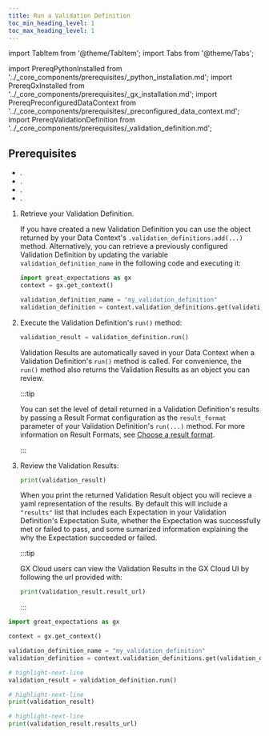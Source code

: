 ```yaml
---
title: Run a Validation Definition
toc_min_heading_level: 1
toc_max_heading_level: 1
---
```

import TabItem from '@theme/TabItem';
import Tabs from '@theme/Tabs';

import PrereqPythonInstalled from '../_core_components/prerequisites/_python_installation.md';
import PrereqGxInstalled from '../_core_components/prerequisites/_gx_installation.md';
import PrereqPreconfiguredDataContext from '../_core_components/prerequisites/_preconfigured_data_context.md';
import PrereqValidationDefinition from '../_core_components/prerequisites/_validation_definition.md';



## Prerequisites

- <PrereqPythonInstalled/>.
- <PrereqGxInstalled/>.
- <PrereqPreconfiguredDataContext/>.
- <PrereqValidationDefinition/>.

<Tabs>

<TabItem value="procedure" label="Procedure">

1. Retrieve your Validation Definition.

   If you have created a new Validation Definition you can use the object returned by your Data Context's `.validation_definitions.add(...)` method.  Alternatively, you can retrieve a previously configured Validation Definition by updating the variable `validation_definition_name` in the following code and executing it:

   ```python title="Python
   import great_expectations as gx
   context = gx.get_context()
   
   validation_definition_name = "my_validation_definition"
   validation_definition = context.validation_definitions.get(validation_definition_name)
   ```

2. Execute the Validation Definition's `run()` method:

   ```python title="Python"
   validation_result = validation_definition.run()
   ```

   Validation Results are automatically saved in your Data Context when a Validation Definition's `run()` method is called.  For convenience, the `run()` method also returns the Validation Results as an object you can review.

   :::tip

   You can set the level of detail returned in a Validation Definition's results by passing a Result Format configuration as the `result_format` parameter of your Validation Definition's `run(...)` method.  For more information on Result Formats, see [Choose a result format](./choose_result_format.md).

   :::

3. Review the Validation Results:
 
   ```python title="Python"
   print(validation_result)
   ```
   
   When you print the returned Validation Result object you will recieve a yaml representation of the results.  By default this will include a `"results"` list that includes each Expectation in your Validation Definition's Expectation Suite, whether the Expectation was successfully met or failed to pass, and some sumarized information explaining the why the Expectation succeeded or failed.

   :::tip

   GX Cloud users can view the Validation Results in the GX Cloud UI by following the url provided with:

   ```python title="Python"
   print(validation_result.result_url)
   ```

   :::

</TabItem>

<TabItem value="sample_code" label="Sample code">

```python showLineNumbers title="Python"
import great_expectations as gx

context = gx.get_context()

validation_definition_name = "my_validation_definition"
validation_definition = context.validation_definitions.get(validation_definition_name)

# highlight-next-line
validation_result = validation_definition.run()

# highlight-next-line
print(validation_result)

# highlight-next-line
print(validation_result.results_url)
```

</TabItem>

</Tabs>